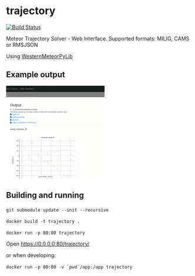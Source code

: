 # trajectory
[![Build Status](https://travis-ci.com/rickybas/trajectory.svg?token=1Qmp7ACzet4TDsEVzALn&branch=master)](https://travis-ci.com/rickybas/trajectory)

Meteor Trajectory Solver - Web Interface. Supported formats: MILIG, CAMS or RMSJSON 

Using [WesternMeteorPyLib](https://github.com/wmpg/WesternMeteorPyLib)

## Example output
![Screen](example_output.gif)

## Building and running

`git submodule update --init --recursive`

`docker build -t trajectory .`

`docker run -p 80:80 trajectory`

Open https://0.0.0.0:80/trajectory/

or when developing:

``docker run -p 80:80 -v `pwd`/app:/app trajectory``
